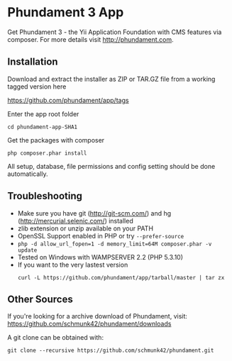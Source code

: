 Phundament 3 App
================

Get Phundament 3 - the Yii Application Foundation with CMS features via composer.
For more details visit http://phundament.com.


Installation
------------

Download and extract the installer as ZIP or TAR.GZ file from a working tagged version here

https://github.com/phundament/app/tags

Enter the app root folder
```
cd phundament-app-SHA1
```

Get the packages with composer

```
php composer.phar install
```

All setup, database, file permissions and config setting should be done automatically.
 
 
Troubleshooting
---------------
 
 * Make sure you have git (http://git-scm.com/) and hg (http://mercurial.selenic.com/) installed
 * zlib extension or unzip available on your PATH
 * OpenSSL Support enabled in PHP or try ```--prefer-source```
 * ```php -d allow_url_fopen=1 -d memory_limit=64M composer.phar -v update```
 * Tested on Windows with WAMPSERVER 2.2 (PHP 5.3.10)
 * If you want to the very lastest version
   ```
   curl -L https://github.com/phundament/app/tarball/master | tar zx
   ```


Other Sources
-------------
If you're looking for a archive download of Phundament, visit: https://github.com/schmunk42/phundament/downloads

A git clone can be obtained with:
```
git clone --recursive https://github.com/schmunk42/phundament.git
```